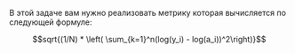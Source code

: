 В этой задаче вам нужно реализовать метрику которая вычисляется по следующей формуле:

$$sqrt{(1/N) * \left( \sum_{k=1}^n(log(y_i) - log(a_i))^2\right)}$$
